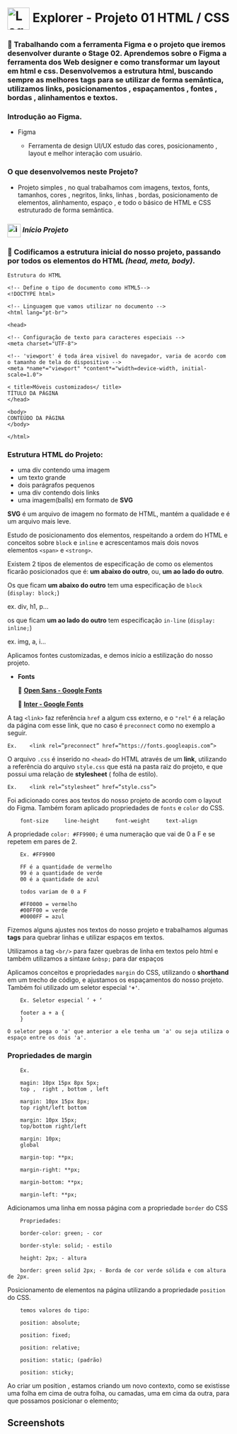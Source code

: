 # <img src="https://imgur.com/X4HdxWx.png"  width="50px" align="center" alt="Logo Explorer em formato de Hexagono Azul com detalhes azul claro"> Explorer - Projeto 01 HTML / CSS

### 📌 Trabalhando com a ferramenta Figma e o projeto que iremos desenvolver durante o Stage 02. Aprendemos sobre o Figma a ferramenta dos Web designer e como transformar um layout em html e css. Desenvolvemos a estrutura html, buscando sempre as melhores tags para se utilizar de forma semântica, utilizamos links, posicionamentos , espaçamentos , fontes , bordas , alinhamentos e textos.



### **Introdução ao Figma.**
* Figma

    - Ferramenta de design UI/UX estudo das cores, posicionamento , layout e melhor interação com usuário.

### **O que desenvolvemos neste Projeto?** 
* Projeto simples , no qual trabalhamos com imagens, textos, fonts, tamanhos, cores , negritos, links, linhas , bordas, posicionamento de elementos, alinhamento, espaço , e todo o básico de HTML e CSS estruturado de forma semântica.


### <img src="https://imgur.com/VhTBbHg.png" alt="imagem de um notebook" align="center" width="30px"> _**Início Projeto**_

### 📌 Codificamos a estrutura inicial do nosso projeto, passando por todos os elementos do HTML *(head, meta, body)*.

    Estrutura do HTML

    <!-- Define o tipo de documento como HTML5-->
    <!DOCTYPE html>

    <!-- Linguagem que vamos utilizar no documento -->
    <html lang="pt-br">  

    <head>
    
    <!-- Configuração de texto para caracteres especiais -->
    <meta charset="UTF-8">
 
    <!-- 'viewport' é toda área visivel do navegador, varia de acordo com o tamanho de tela do dispositivo -->
    <meta *name*="viewport" *content*="width=device-width, initial-scale=1.0">  
   
    < title>Móveis customizados</ title>
    TÍTULO DA PÁGINA
    </head>

    <body>
    CONTEÚDO DA PÁGINA
    </body>

    </html>



### **Estrutura HTML do Projeto:**   
* uma div contendo uma imagem
* um texto grande
* dois parágrafos pequenos 
* uma div contendo dois links 
* uma imagem(balls) em formato de **SVG**

**SVG** é um arquivo de imagem no formato de HTML, mantém a qualidade e é um arquivo mais leve.

Estudo de posicionamento dos elementos, respeitando a ordem do HTML e conceitos sobre `block` e `inline` e acrescentamos mais dois novos elementos `<span>` e `<strong>`.

Existem 2 tipos de elementos de especificação de como os elementos ficarão posicionados que é: **um abaixo do outro**, ou, **um ao lado do outro**. 

Os que ficam **um abaixo do outro** tem uma especificação de `block` (`display: block;`) 

ex. div, h1, p...

os que ficam **um ao lado do outro** tem especificação `in-line` (`display: inline;`)

ex. img, a, i...

Aplicamos fontes customizadas, e demos início a estilização do nosso projeto.

* **Fonts**

   🔗 **[Open Sans - Google Fonts](https://fonts.google.com/specimen/Open+Sans?query=open+sans)**

   🔗 **[Inter - Google Fonts](https://fonts.google.com/specimen/Inter?query=inter)**

A tag `<link>` faz referência `href` a algum css externo, e o `"rel"` é a relação da página com esse link, que no caso é `preconnect` como no exemplo a seguir.
    
    Ex.    <link rel=”preconnect” href=”https://fonts.googleapis.com”> 
    

O arquivo `.css` é inserido no `<head>` do HTML através de um **link**, utilizando a referência do arquivo `style.css` que está na pasta raiz do projeto, e que possui uma relação de **stylesheet** ( folha de estilo).
    
    Ex.    <link rel=”stylesheet” href=”style.css”>
    
Foi adicionado cores aos textos do nosso projeto de acordo com o layout do Figma. Também foram aplicado propriedades de `fonts` e `color` do CSS.

        font-size     line-height     font-weight     text-align

A propriedade `color: #FF9900;` é uma numeração que vai de 0 a F e se repetem em pares de 2. 

        Ex. #FF9900

        FF é a quantidade de vermelho
        99 é a quantidade de verde 
        00 é a quantidade de azul

        todos variam de 0 a F  

        #FF0000 = vermelho
        #00FF00 = verde
        #0000FF = azul

Fizemos alguns ajustes nos textos do nosso projeto e trabalhamos algumas **tags** para quebrar linhas e utilizar espaços em textos.

Utilizamos a tag `<br/>` para fazer quebras de linha em textos pelo html e também utilizamos a sintaxe `&nbsp;` para dar espaços

Aplicamos conceitos e propriedades `margin` do CSS, utilizando o **shorthand** em um trecho de código, e ajustamos os espaçamentos do nosso projeto. Também foi utilizado um seletor especial **`'+'`**.

        Ex. Seletor especial ‘ + ‘

        footer a + a {
        }  
        
    O seletor pega o 'a' que anterior a ele tenha um 'a' ou seja utiliza o espaço entre os dois 'a'. 

### **Propriedades de margin**

        Ex. 

        magin: 10px 15px 8px 5px;  
        top ,  right , bottom , left

        margin: 10px 15px 8px;
        top right/left bottom

        margin: 10px 15px;
        top/bottom right/left

        margin: 10px;
        global

        margin-top: **px;

        margin-right: **px;

        margin-bottom: **px;

        margin-left: **px;

Adicionamos uma linha em nossa página com a propriedade `border`
do CSS

        Propriedades:

        border-color: green; - cor

        border-style: solid; - estilo

        height: 2px; - altura 

        border: green solid 2px; - Borda de cor verde sólida e com altura de 2px.

Posicionamento de elementos na página utilizando a propriedade `position`
do CSS.

        temos valores do tipo:

        position: absolute;

        position: fixed;

        position: relative;

        position: static; (padrão)

        position: sticky;

Ao criar um position , estamos criando um novo contexto, como se existisse uma folha em cima de outra folha, ou camadas, uma em cima da outra, para que possamos posicionar o elemento;

## Screenshots

<img src="">

